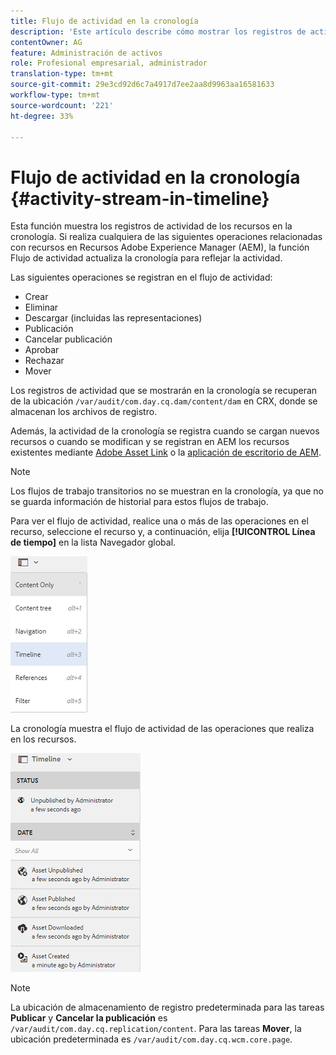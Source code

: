 ```yaml
---
title: Flujo de actividad en la cronología
description: 'Este artículo describe cómo mostrar los registros de actividad de los recursos en la cronología. '
contentOwner: AG
feature: Administración de activos
role: Profesional empresarial, administrador
translation-type: tm+mt
source-git-commit: 29e3cd92d6c7a4917d7ee2aa8d9963aa16581633
workflow-type: tm+mt
source-wordcount: '221'
ht-degree: 33%

---
```



# Flujo de actividad en la cronología {#activity-stream-in-timeline}

Esta función muestra los registros de actividad de los recursos en la cronología. Si realiza cualquiera de las siguientes operaciones relacionadas con recursos en Recursos Adobe Experience Manager (AEM), la función Flujo de actividad actualiza la cronología para reflejar la actividad.

Las siguientes operaciones se registran en el flujo de actividad:

* Crear
* Eliminar
* Descargar (incluidas las representaciones)
* Publicación
* Cancelar publicación
* Aprobar
* Rechazar
* Mover

Los registros de actividad que se mostrarán en la cronología se recuperan de la ubicación `/var/audit/com.day.cq.dam/content/dam` en CRX, donde se almacenan los archivos de registro. 

Además, la actividad de la cronología se registra cuando se cargan nuevos recursos o cuando se modifican y se registran en AEM los recursos existentes mediante [Adobe Asset Link](https://helpx.adobe.com/enterprise/admin-guide.html/enterprise/using/manage-assets-using-adobe-asset-link.ug.html) o la [aplicación de escritorio de AEM](https://experienceleague.adobe.com/docs/experience-manager-desktop-app/using/introduction.html).

>[!NOTE]
>
>Los flujos de trabajo transitorios no se muestran en la cronología, ya que no se guarda información de historial para estos flujos de trabajo.

Para ver el flujo de actividad, realice una o más de las operaciones en el recurso, seleccione el recurso y, a continuación, elija **[!UICONTROL Línea de tiempo]** en la lista Navegador global.

![línea de tiempo-3](assets/timeline-3.png)

La cronología muestra el flujo de actividad de las operaciones que realiza en los recursos.

![activity_stream](assets/activity_stream.png)

>[!NOTE]
>
>La ubicación de almacenamiento de registro predeterminada para las tareas **Publicar** y **Cancelar la publicación** es `/var/audit/com.day.cq.replication/content`. Para las tareas **Mover**, la ubicación predeterminada es `/var/audit/com.day.cq.wcm.core.page`.
